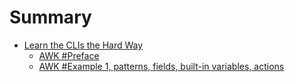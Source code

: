 # Summary

* [Learn the CLIs the Hard Way](LTCTHW/README.md)
	* [AWK #Preface](LTCTHW/Awk.md)
	* [AWK #Example 1, patterns, fields, built-in variables, actions](LTCTHW/Awk1.md)